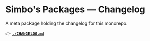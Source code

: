 # Simbo's Packages — Changelog

A meta package holding the changelog for this monorepo.

👉 [**`./CHANGELOG.md`**](./CHANGELOG.md)
